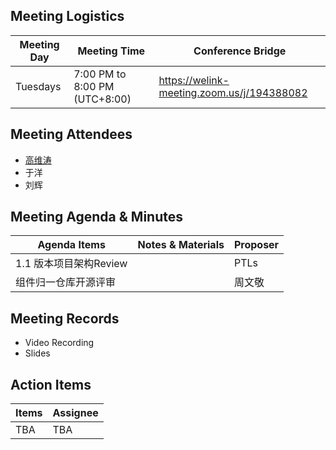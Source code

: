 ## Meeting Logistics

| Meeting Day  |  Meeting Time  | Conference Bridge  |
|---|---|---|
| Tuesdays  | 7:00 PM to 8:00 PM (UTC+8:00)   |  https://welink-meeting.zoom.us/j/194388082  |


## Meeting Attendees
- [高维涛](https://gitee.com/Gao_Victor)
- 于洋
- 刘辉

## Meeting Agenda & Minutes
|  Agenda Items  |  Notes & Materials   |  Proposer |
|---|---|---|
|  1.1 版本项目架构Review |  | PTLs |
|  组件归一仓库开源评审|  | 周文敬|




## Meeting Records
- Video Recording
- Slides


## Action Items
|  Items | Assignee   |
|---|---|
| TBA  | TBA|TBA



